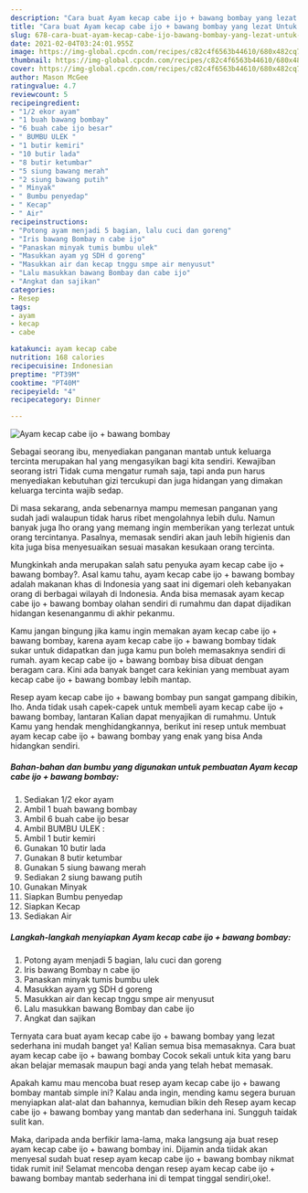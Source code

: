 ```yaml
---
description: "Cara buat Ayam kecap cabe ijo + bawang bombay yang lezat Untuk Jualan"
title: "Cara buat Ayam kecap cabe ijo + bawang bombay yang lezat Untuk Jualan"
slug: 678-cara-buat-ayam-kecap-cabe-ijo-bawang-bombay-yang-lezat-untuk-jualan
date: 2021-02-04T03:24:01.955Z
image: https://img-global.cpcdn.com/recipes/c82c4f6563b44610/680x482cq70/ayam-kecap-cabe-ijo-bawang-bombay-foto-resep-utama.jpg
thumbnail: https://img-global.cpcdn.com/recipes/c82c4f6563b44610/680x482cq70/ayam-kecap-cabe-ijo-bawang-bombay-foto-resep-utama.jpg
cover: https://img-global.cpcdn.com/recipes/c82c4f6563b44610/680x482cq70/ayam-kecap-cabe-ijo-bawang-bombay-foto-resep-utama.jpg
author: Mason McGee
ratingvalue: 4.7
reviewcount: 5
recipeingredient:
- "1/2 ekor ayam"
- "1 buah bawang bombay"
- "6 buah cabe ijo besar"
- " BUMBU ULEK "
- "1 butir kemiri"
- "10 butir lada"
- "8 butir ketumbar"
- "5 siung bawang merah"
- "2 siung bawang putih"
- " Minyak"
- " Bumbu penyedap"
- " Kecap"
- " Air"
recipeinstructions:
- "Potong ayam menjadi 5 bagian, lalu cuci dan goreng"
- "Iris bawang Bombay n cabe ijo"
- "Panaskan minyak tumis bumbu ulek"
- "Masukkan ayam yg SDH d goreng"
- "Masukkan air dan kecap tnggu smpe air menyusut"
- "Lalu masukkan bawang Bombay dan cabe ijo"
- "Angkat dan sajikan"
categories:
- Resep
tags:
- ayam
- kecap
- cabe

katakunci: ayam kecap cabe 
nutrition: 168 calories
recipecuisine: Indonesian
preptime: "PT39M"
cooktime: "PT40M"
recipeyield: "4"
recipecategory: Dinner

---
```



![Ayam kecap cabe ijo + bawang bombay](https://img-global.cpcdn.com/recipes/c82c4f6563b44610/680x482cq70/ayam-kecap-cabe-ijo-bawang-bombay-foto-resep-utama.jpg)

Sebagai seorang ibu, menyediakan panganan mantab untuk keluarga tercinta merupakan hal yang mengasyikan bagi kita sendiri. Kewajiban seorang istri Tidak cuma mengatur rumah saja, tapi anda pun harus menyediakan kebutuhan gizi tercukupi dan juga hidangan yang dimakan keluarga tercinta wajib sedap.

Di masa  sekarang, anda sebenarnya mampu memesan panganan yang sudah jadi walaupun tidak harus ribet mengolahnya lebih dulu. Namun banyak juga lho orang yang memang ingin memberikan yang terlezat untuk orang tercintanya. Pasalnya, memasak sendiri akan jauh lebih higienis dan kita juga bisa menyesuaikan sesuai masakan kesukaan orang tercinta. 



Mungkinkah anda merupakan salah satu penyuka ayam kecap cabe ijo + bawang bombay?. Asal kamu tahu, ayam kecap cabe ijo + bawang bombay adalah makanan khas di Indonesia yang saat ini digemari oleh kebanyakan orang di berbagai wilayah di Indonesia. Anda bisa memasak ayam kecap cabe ijo + bawang bombay olahan sendiri di rumahmu dan dapat dijadikan hidangan kesenanganmu di akhir pekanmu.

Kamu jangan bingung jika kamu ingin memakan ayam kecap cabe ijo + bawang bombay, karena ayam kecap cabe ijo + bawang bombay tidak sukar untuk didapatkan dan juga kamu pun boleh memasaknya sendiri di rumah. ayam kecap cabe ijo + bawang bombay bisa dibuat dengan beragam cara. Kini ada banyak banget cara kekinian yang membuat ayam kecap cabe ijo + bawang bombay lebih mantap.

Resep ayam kecap cabe ijo + bawang bombay pun sangat gampang dibikin, lho. Anda tidak usah capek-capek untuk membeli ayam kecap cabe ijo + bawang bombay, lantaran Kalian dapat menyajikan di rumahmu. Untuk Kamu yang hendak menghidangkannya, berikut ini resep untuk membuat ayam kecap cabe ijo + bawang bombay yang enak yang bisa Anda hidangkan sendiri.

<!--inarticleads1-->

##### Bahan-bahan dan bumbu yang digunakan untuk pembuatan Ayam kecap cabe ijo + bawang bombay:

1. Sediakan 1/2 ekor ayam
1. Ambil 1 buah bawang bombay
1. Ambil 6 buah cabe ijo besar
1. Ambil  BUMBU ULEK :
1. Ambil 1 butir kemiri
1. Gunakan 10 butir lada
1. Gunakan 8 butir ketumbar
1. Gunakan 5 siung bawang merah
1. Sediakan 2 siung bawang putih
1. Gunakan  Minyak
1. Siapkan  Bumbu penyedap
1. Siapkan  Kecap
1. Sediakan  Air




<!--inarticleads2-->

##### Langkah-langkah menyiapkan Ayam kecap cabe ijo + bawang bombay:

1. Potong ayam menjadi 5 bagian, lalu cuci dan goreng
1. Iris bawang Bombay n cabe ijo
1. Panaskan minyak tumis bumbu ulek
1. Masukkan ayam yg SDH d goreng
1. Masukkan air dan kecap tnggu smpe air menyusut
1. Lalu masukkan bawang Bombay dan cabe ijo
1. Angkat dan sajikan




Ternyata cara buat ayam kecap cabe ijo + bawang bombay yang lezat sederhana ini mudah banget ya! Kalian semua bisa memasaknya. Cara buat ayam kecap cabe ijo + bawang bombay Cocok sekali untuk kita yang baru akan belajar memasak maupun bagi anda yang telah hebat memasak.

Apakah kamu mau mencoba buat resep ayam kecap cabe ijo + bawang bombay mantab simple ini? Kalau anda ingin, mending kamu segera buruan menyiapkan alat-alat dan bahannya, kemudian bikin deh Resep ayam kecap cabe ijo + bawang bombay yang mantab dan sederhana ini. Sungguh taidak sulit kan. 

Maka, daripada anda berfikir lama-lama, maka langsung aja buat resep ayam kecap cabe ijo + bawang bombay ini. Dijamin anda tiidak akan menyesal sudah buat resep ayam kecap cabe ijo + bawang bombay nikmat tidak rumit ini! Selamat mencoba dengan resep ayam kecap cabe ijo + bawang bombay mantab sederhana ini di tempat tinggal sendiri,oke!.

